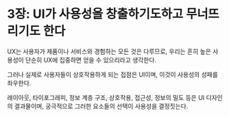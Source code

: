# 3장: UI가 사용성을 창출하기도하고 무너뜨리기도 한다

UX는 사용자가 제품이나 서비스와 경험하는 모든 것은 다루므로,
우리는 흔히 높은 사용성이 단순히 UX에 집중하면 얻을 수 있으리라고 생각한다.

그러나 실제로 사용자들이 상호작용하게 되는 접점은 UI이며, 이것이 사용성의 성패를 좌우한다.

레이아웃, 타이포그래피, 정보 계층 구조, 상호작용, 접근성, 정보의 밀도 등은 UI 디자인의 결과물이며, 궁극적으로 그러한 요소들의 선택이 사용성을 결정짓는다.
